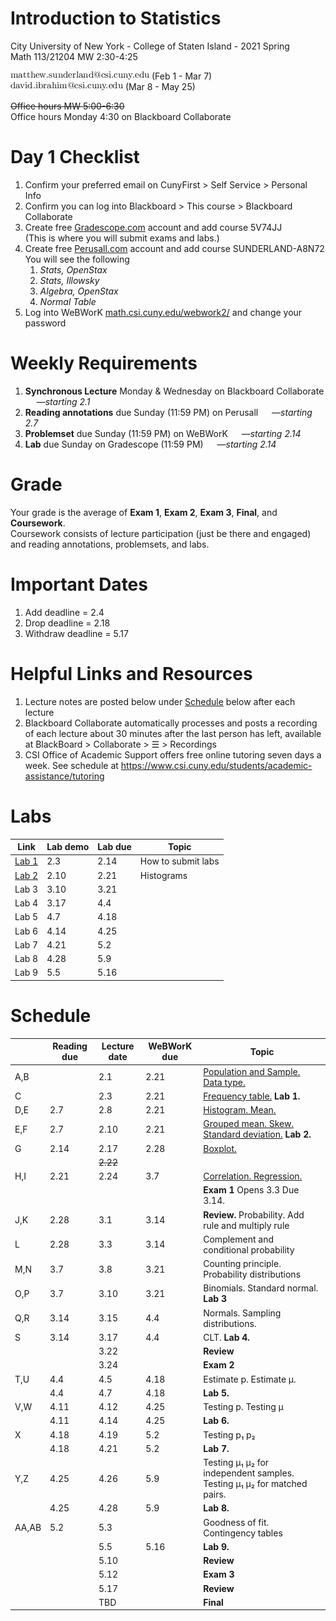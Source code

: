 # Introduction to Statistics
City University of New York - College of Staten Island - 2021 Spring  
Math 113/21204 MW 2:30-4:25  

![other](../object3.png) (Feb 1 - Mar 7)  
![other](../object2.png) (Mar 8 - May 25)  

~~Office hours MW 5:00-6:30~~  
Office hours Monday 4:30 on Blackboard Collaborate

# Day 1 Checklist
1. Confirm your preferred email on CunyFirst > Self Service > Personal Info
1. Confirm you can log into Blackboard > This course > Blackboard Collaborate
1. Create free [Gradescope.com](https://www.gradescope.com) account and add course 5V74JJ  
   (This is where you will submit exams and labs.)
1. Create free [Perusall.com](https://www.perusall.com) account and add course SUNDERLAND-A8N72  
   You will see the following
   1. *Stats, OpenStax*
   1. *Stats, Illowsky*
   1. *Algebra, OpenStax*
   1. *Normal Table*
1. Log into WeBWorK [math.csi.cuny.edu/webwork2/](https://www.math.csi.cuny.edu/webwork2/Math113_21204_Sunderland_S21/) and change your password  

# Weekly Requirements
1. **Synchronous Lecture** Monday & Wednesday on Blackboard Collaborate &emsp; —*starting 2.1*
1. **Reading annotations** due Sunday (11:59 PM) on Perusall &emsp; —*starting 2.7*
1. **Problemset** due Sunday (11:59 PM) on WeBWorK &emsp; —*starting 2.14*
1. **Lab** due Sunday on Gradescope (11:59 PM) &emsp; —*starting 2.14*

# Grade
Your grade is the average of **Exam 1**, **Exam 2**, **Exam 3**, **Final**, and **Coursework**.  
Coursework consists of lecture participation (just be there and engaged) and reading annotations, problemsets, and labs.

# Important Dates
1. Add deadline = 2.4
1. Drop deadline = 2.18
1. Withdraw deadline = 5.17

# Helpful Links and Resources
1. Lecture notes are posted below under [Schedule](#schedule) below after each lecture
1. Blackboard Collaborate automatically processes and posts a recording of each lecture about 30 minutes after the last person has left, available at BlackBoard > Collaborate > ☰ > Recordings
1. CSI Office of Academic Support offers free online tutoring seven days a week. See schedule at https://www.csi.cuny.edu/students/academic-assistance/tutoring

# Labs
| Link | Lab demo | Lab due | Topic |
| - | ---- | ---- | - |
| [Lab 1](https://mybinder.org/v2/gh/mattsunderland/csi21S/HEAD?filepath=113%2Flabs%2Flab1.ipynb) | 2.3  | 2.14 | How to submit labs |
| [Lab 2](https://mybinder.org/v2/gh/mattsunderland/csi21S/HEAD?filepath=113%2Flabs%2Flab2.ipynb) | 2.10 | 2.21 | Histograms |
| Lab 3 | 3.10 | 3.21 |
| Lab 4 | 3.17 | 4.4  |
| Lab 5 | 4.7  | 4.18 |
| Lab 6 | 4.14 | 4.25 |
| Lab 7 | 4.21 | 5.2  |
| Lab 8 | 4.28 | 5.9  |
| Lab 9 | 5.5  | 5.16 |

<!-- For webwork, see also bmcc150-set7,8 -->

# Schedule
| | Reading due | Lecture date | WeBWorK due | Topic |
| --- | ---- | ---- | ---- | - |
| A,B |      | 2.1  | 2.21 | [Population and Sample. Data type.](../notes/notes2ab.pdf) |
| C   |      | 2.3  | 2.21 | [Frequency table.](../notes/notes2bc.pdf) **Lab 1.** |
| D,E | 2.7  | 2.8  | 2.21 | [Histogram. Mean.](../notes/notes2de.pdf) |
| E,F | 2.7  | 2.10 | 2.21 | [Grouped mean. Skew. Standard deviation.](../notes/notes2ef.pdf) **Lab 2.** |
| G   | 2.14 | 2.17 | 2.28 | [Boxplot.](../notes/notes2g.pdf) |
|     |      | ~~2.22~~ |  | 
| H,I | 2.21 | 2.24 | 3.7  | [Correlation. Regression.](../notes/notes2hi.pdf) |
|     |      |      |      | **Exam 1** Opens 3.3 Due 3.14. |
| J,K | 2.28 | 3.1  | 3.14 | **Review.** Probability. Add rule and multiply rule |
| L   | 2.28 | 3.3  | 3.14 | Complement and conditional probability |
| M,N | 3.7  | 3.8  | 3.21 | Counting principle. Probability distributions |
| O,P | 3.7  | 3.10 | 3.21 | Binomials. Standard normal. **Lab 3** |
| Q,R | 3.14 | 3.15 | 4.4  | Normals. Sampling distributions. |
| S   | 3.14 | 3.17 | 4.4  | CLT. **Lab 4.** |
|     |      | 3.22 |      | **Review** |
|     |      | 3.24 |      | **Exam 2** |
| T,U | 4.4  | 4.5  | 4.18 | Estimate p. Estimate µ. |
|     | 4.4  | 4.7  | 4.18 | **Lab 5.** |
| V,W | 4.11 | 4.12 | 4.25 | Testing p. Testing µ |
|     | 4.11 | 4.14 | 4.25 | **Lab 6.** |
| X   | 4.18 | 4.19 | 5.2  | Testing p₁ p₂ |
|     | 4.18 | 4.21 | 5.2  | **Lab 7.** |
| Y,Z | 4.25 | 4.26 | 5.9  | Testing µ₁ µ₂ for independent samples. Testing µ₁ µ₂ for matched pairs. |
|     | 4.25 | 4.28 | 5.9  | **Lab 8.** |
|AA,AB| 5.2  | 5.3  |      | Goodness of fit. Contingency tables |
|     |      | 5.5  | 5.16 | **Lab 9.** |
|     |      | 5.10 |      | **Review** |
|     |      | 5.12 |      | **Exam 3** |
|     |      | 5.17 |      | **Review** |
|     |      | TBD  |      | **Final**  |
